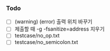 ### Todo
- [ ] (warning) (error) 출력 위치 바꾸기
- [ ] 제출할 때 -g -fsanitize=address 지우기
- [ ] testcase/no_op.txt
- [ ] testcase/no_semicolon.txt
